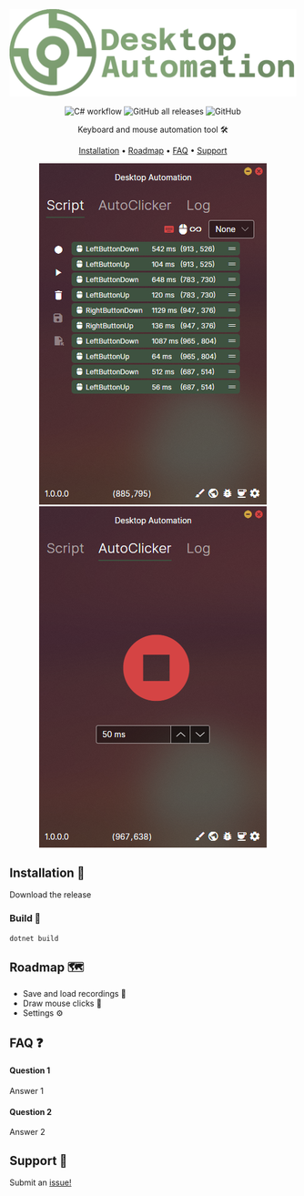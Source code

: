
![Logo](./src/Assets/title.png)

<div align="center">
  
![C# workflow](https://github.com/mackeper/marcus-playground-backend/actions/workflows/dotnet.yml/badge.svg)
![GitHub all releases](https://img.shields.io/github/downloads/mackeper/DesktopAutomation/total)
![GitHub](https://img.shields.io/github/license/mackeper/DesktopAutomation)  

Keyboard and mouse automation tool :hammer_and_wrench:

[Installation](#installation-frog) •
[Roadmap](#roadmap-world_map) •
[FAQ](#faq-question) •
[Support](#support-love_letter)

![Screenshot1](./src/Assets/Screenshot-Script.png)
![Screenshot1](./src/Assets/Screenshot-AutoClicker.png)
</div>

## Installation :frog:

Download the release
### Build :hammer:
```
dotnet build
```
    
## Roadmap :world_map:
- Save and load recordings :floppy_disk:
- Draw mouse clicks :art:
- Settings :gear:


## FAQ :question:

#### Question 1

Answer 1

#### Question 2

Answer 2


## Support :love_letter:

Submit an [issue!](https://github.com/mackeper/DesktopAutomation/issues/new?assignees=&labels=question&projects=&template=question.yaml&title=%5BQUESTION%5D+%3Ctitle%3E)

